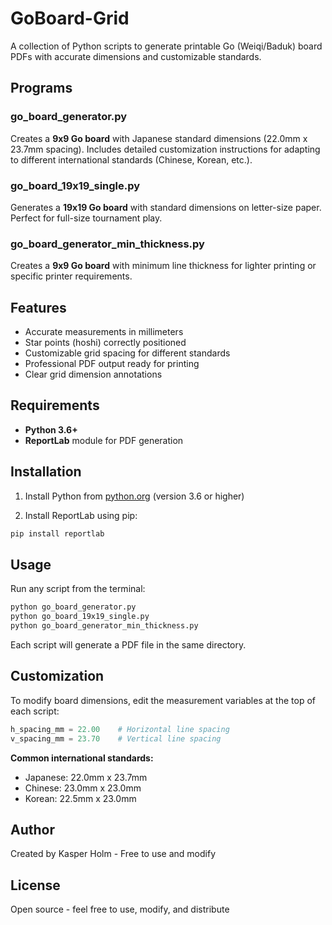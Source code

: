 # GoBoard-Grid

A collection of Python scripts to generate printable Go (Weiqi/Baduk) board PDFs with accurate dimensions and customizable standards.

## Programs

### go_board_generator.py
Creates a **9x9 Go board** with Japanese standard dimensions (22.0mm x 23.7mm spacing). Includes detailed customization instructions for adapting to different international standards (Chinese, Korean, etc.).

### go_board_19x19_single.py  
Generates a **19x19 Go board** with standard dimensions on letter-size paper. Perfect for full-size tournament play.

### go_board_generator_min_thickness.py
Creates a **9x9 Go board** with minimum line thickness for lighter printing or specific printer requirements.

## Features
- Accurate measurements in millimeters
- Star points (hoshi) correctly positioned
- Customizable grid spacing for different standards
- Professional PDF output ready for printing
- Clear grid dimension annotations

## Requirements

- **Python 3.6+**
- **ReportLab** module for PDF generation

## Installation

1. Install Python from [python.org](https://python.org) (version 3.6 or higher)

2. Install ReportLab using pip:
```bash
pip install reportlab
```

## Usage

Run any script from the terminal:

```bash
python go_board_generator.py
python go_board_19x19_single.py  
python go_board_generator_min_thickness.py
```

Each script will generate a PDF file in the same directory.

## Customization

To modify board dimensions, edit the measurement variables at the top of each script:

```python
h_spacing_mm = 22.00    # Horizontal line spacing
v_spacing_mm = 23.70    # Vertical line spacing
```

**Common international standards:**
- Japanese: 22.0mm x 23.7mm
- Chinese: 23.0mm x 23.0mm  
- Korean: 22.5mm x 23.0mm

## Author

Created by Kasper Holm - Free to use and modify

## License

Open source - feel free to use, modify, and distribute